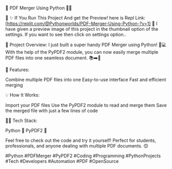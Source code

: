 🚀 PDF Merger Using Python 📄✨


🔗 ✨ If You Run This Project And get the Preview! here is Repl Link: [https://replit.com/@Pythonworlds/PDF-Merger-Using-Python-?v=1]
🎉 I have given a preview image of this project in the thumbnail option of the settings. If you want to see then click on settings option..

🌟 Project Overview:
I just built a super handy PDF Merger using Python! 🐍💻 With the help of the PyPDF2 module, 
you can now easily merge multiple PDF files into one seamless document. 📚➡️📑

🔧 Features:

Combine multiple PDF files into one
Easy-to-use interface
Fast and efficient merging

💡 How It Works:

Import your PDF files
Use the PyPDF2 module to read and merge them
Save the merged file with just a few lines of code

👨‍💻 Tech Stack:

Python 🐍
PyPDF2 📄

Feel free to check out the code and try it yourself! Perfect for students, 
professionals, and anyone dealing with multiple PDF documents. 😊


#Python #PDFMerger #PyPDF2 #Coding #Programming #PythonProjects #Tech #Developers #Automation #PDF #OpenSource

